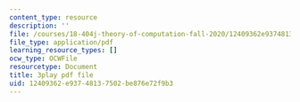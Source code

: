 ```yaml
---
content_type: resource
description: ''
file: /courses/18-404j-theory-of-computation-fall-2020/12409362e93748137502be876e72f9b3_IycOPFmEQk8.pdf
file_type: application/pdf
learning_resource_types: []
ocw_type: OCWFile
resourcetype: Document
title: 3play pdf file
uid: 12409362-e937-4813-7502-be876e72f9b3
---
```

